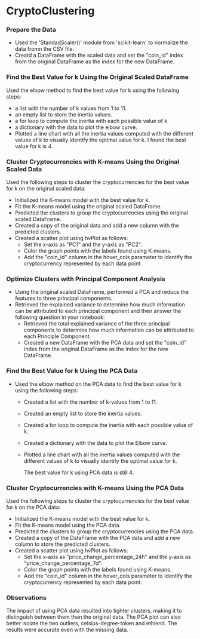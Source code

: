 # CryptoClustering

### Prepare the Data

- Used the 'StandadScaler()' module from 'scikit-learn' to normalize the data fromn the CSV file.
- Creatd a DataFrame with the scaled data and set the "coin_id" index from the original DataFrame as the index for the new DataFrame.

### Find the Best Value for k Using the Original Scaled DataFrame
Used the elbow method to find the best value for k using the following steps:
 - a list with the number of k values from 1 to 11.
 - an empty list to store the inertia values.
 - a for loop to compute the inertia with each possible value of k.
 - a dictionary with the data to plot the elbow curve.
 - Plotted a line chart with all the inertia values computed with the different values of k to visually identify the optimal value for k.
   I found the best value for k is 4.

### Cluster Cryptocurrencies with K-means Using the Original Scaled Data
Used the following steps to cluster the cryptocurrencies for the best value for k on the original scaled data:
 - Initialized the K-means model with the best value for k.
 - Fit the K-means model using the original scaled DataFrame.
 - Predicted the clusters to group the cryptocurrencies using the original scaled DataFrame.
 - Created a copy of the original data and add a new column with the predicted clusters.
 - Created a scatter plot using hvPlot as follows:
      - Set the x-axis as "PC1" and the y-axis as "PC2".
      - Color the graph points with the labels found using K-means.
      - Add the "coin_id" column in the hover_cols parameter to identify the cryptocurrency represented by each data point.

### Optimize Clusters with Principal Component Analysis
 - Using the original scaled DataFrame, performed a PCA and reduce the features to three principal components.
 - Retrieved the explained variance to determine how much information can be attributed to each principal component and then answer the following question in your notebook:
     - Retrieved the total explained variance of the three principal components to determine how much information can be attributed to each Principle Component.
     - Created a new DataFrame with the PCA data and set the "coin_id" index from the original DataFrame as the index for the new DataFrame.

### Find the Best Value for k Using the PCA Data
 - Used the elbow method on the PCA data to find the best value for k using the following steps:
     - Created a list with the number of k-values from 1 to 11.
     - Created an empty list to store the inertia values.
     - Created a for loop to compute the inertia with each possible value of k.
     - Created a dictionary with the data to plot the Elbow curve.
     - Plotted a line chart with all the inertia values computed with the different values of k to visually identify the optimal value for k.

       The best value for k using PCA data is still 4.

### Cluster Cryptocurrencies with K-means Using the PCA Data
Used the following steps to cluster the cryptocurrencies for the best value for k on the PCA data:
 - Initialized the K-means model with the best value for k.
 - Fit the K-means model using the PCA data.
 - Predicted the clusters to group the cryptocurrencies using the PCA data.
 - Created a copy of the DataFrame with the PCA data and add a new column to store the predicted clusters.
 - Created a scatter plot using hvPlot as follows:
     - Set the x-axis as "price_change_percentage_24h" and the y-axis as "price_change_percentage_7d".
     - Color the graph points with the labels found using K-means.
     - Add the "coin_id" column in the hover_cols parameter to identify the cryptocurrency represented by each data point.

### Observations
The impact of using PCA data resulted into tighter clusters, making it to distinguish between them than the original data. The PCA plot can also better isolate the two outliers, celsius-degree-token and ethlend. The results were accurate even with the missing data.


 
